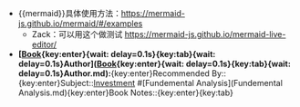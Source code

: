 - {{mermaid}}具体使用方法：https://mermaid-js.github.io/mermaid/#/examples
    - Zack：可以用这个做测试 https://mermaid-js.github.io/mermaid-live-editor/
- **[[Book](Book.md){key:enter}{wait: delay=0.1s}{key:tab}{wait: delay=0.1s}Author]([Book](Book.md){key:enter}{wait: delay=0.1s}{key:tab}{wait: delay=0.1s}Author.md):**{key:enter}Recommended By::{key:enter}Subject::[Investment](Investment.md) #[Fundemental Analysis](Fundemental Analysis.md){key:enter}Book Notes::{key:enter}{key:tab}
